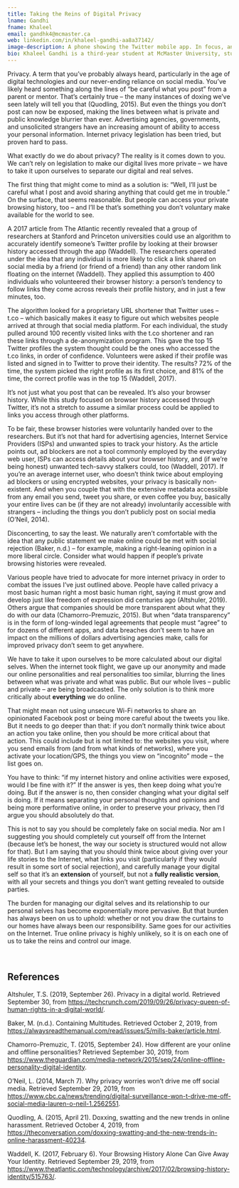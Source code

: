 ```yaml
---
title: Taking the Reins of Digital Privacy
lname: Gandhi
fname: Khaleel
email: gandhk4@mcmaster.ca
web: linkedin.com/in/khaleel-gandhi-aa8a37142/
image-description: A phone showing the Twitter mobile app. In focus, an article embedded in the timeline, reading &ldquo;what should you do over Reading Week in Hamilton?&rdquo;
bio: Khaleel Gandhi is a third-year student at McMaster University, studying theatre, film, and multimedia. His focus is on how untold stories can be shared through a combination of these media, while also developing new technical storytelling techniques along the way. Outside of his life, he enjoys spending time with friends, watching good TV, and eating the occasional fine cuisine.
---
```


Privacy. A term that you’ve probably always heard, particularly in the age of
digital technologies and our never-ending reliance on social media. You’ve
likely heard something along the lines of “be careful what you post” from a
parent or mentor. That’s certainly true – the many instances of doxing we’ve
seen lately will tell you that (Quodling, 2015). But even the things you don’t
post can now be exposed, making the lines between what is private and public
knowledge blurrier than ever. Advertising agencies, governments, and unsolicited
strangers have an increasing amount of ability to access your personal
information. Internet privacy legislation has been tried, but proven hard to
pass.

What exactly do we do about privacy? The reality is it comes down to you. We
can’t rely on legislation to make our digital lives more private – we have to
take it upon ourselves to separate our digital and real selves.

The first thing that might come to mind as a solution is: “Well, I’ll just be
careful what I post and avoid sharing anything that could get me in trouble.” On
the surface, that seems reasonable. But people can access your private browsing
history, too – and I’ll be that’s something you don’t voluntary make available
for the world to see.

A 2017 article from The Atlantic recently revealed that a group of researchers
at Stanford and Princeton universities could use an algorithm to accurately
identify someone’s Twitter profile by looking at their browser history accessed
through the app (Waddell). The researchers operated under the idea that any
individual is more likely to click a link shared on social media by a friend (or
friend of a friend) than any other random link floating on the internet
(Waddell). They applied this assumption to 400 individuals who volunteered their
browser history: a person’s tendency to follow links they come across reveals
their profile history, and in just a few minutes, too.

The algorithm looked for a proprietary URL shortener that Twitter uses – t.co –
which basically makes it easy to figure out which websites people arrived at
through that social media platform. For each individual, the study pulled around
100 recently visited links with the t.co shortener and ran these links through a
de-anonymization program. This gave the top 15 Twitter profiles the system
thought could be the ones who accessed the t.co links, in order of confidence.
Volunteers were asked if their profile was listed and signed in to Twitter to
prove their identity. The results? 72% of the time, the system picked the right
profile as its first choice, and 81% of the time, the correct profile was in the
top 15 (Waddell, 2017).

It’s not just what you post that can be revealed. It’s also your browser
history. While this study focused on browser history accessed through Twitter,
it’s not a stretch to assume a similar process could be applied to links you
access through other platforms.

To be fair, these browser histories were voluntarily handed over to the
researchers. But it’s not that hard for advertising agencies, Internet Service
Providers (ISPs) and unwanted spies to track your history. As the article points
out, ad blockers are not a tool commonly employed by the everyday web user, ISPs
can access details about your browser history, and (if we’re being honest)
unwanted tech-savvy stalkers could, too (Waddell, 2017). If you’re an average
internet user, who doesn’t think twice about employing ad blockers or using
encrypted websites, your privacy is basically non-existent. And when you couple
that with the extensive metadata accessible from any email you send, tweet you
share, or even coffee you buy, basically your entire lives can be (if they are
not already) involuntarily accessible with strangers – including the things you
don’t publicly post on social media (O’Neil, 2014).

Disconcerting, to say the least. We naturally aren’t comfortable with the idea
that any public statement we make online could be met with social rejection
(Baker, n.d.) – for example, making a right-leaning opinion in a more liberal
circle. Consider what would happen if people’s private browsing histories were
revealed.

Various people have tried to advocate for more internet privacy in order to
combat the issues I’ve just outlined above. People have called privacy a most
basic human right a most basic human right, saying it must grow and develop just
like freedom of expression did centuries ago (Altshuler, 2019). Others argue
that companies should be more transparent about what they do with our data
(Chamorro-Premuzic, 2015). But when “data transparency” is in the form of
long-winded legal agreements that people must “agree” to for dozens of different
apps, and data breaches don’t seem to have an impact on the millions of dollars
advertising agencies make, calls for improved privacy don’t seem to get
anywhere.

We have to take it upon ourselves to be more calculated about our digital
selves. When the internet took flight, we gave up our anonymity and made our
online personalities and real personalities too similar, blurring the lines
between what was private and what was public. But our whole lives – public and
private – are being broadcasted. The only solution is to think more critically
about **everything** we do online.

That might mean not using unsecure Wi-Fi networks to share an opinionated
Facebook post or being more careful about the tweets you like. But it needs to
go deeper than that: if you don’t normally think twice about an action you take
online, then you should be more critical about that action. This could include
but is not limited to: the websites you visit, where you send emails from (and
from what kinds of networks), where you activate your location/GPS, the things
you view on “incognito” mode – the list goes on.

You have to think: “if my internet history and online activities were exposed,
would I be fine with it?” If the answer is yes, then keep doing what you’re
doing. But if the answer is no, then consider changing what your digital self is
doing. If it means separating your personal thoughts and opinions and being more
performative online, in order to preserve your privacy, then I’d argue you
should absolutely do that.

This is not to say you should be completely fake on social media. Nor am I
suggesting you should completely cut yourself off from the Internet (because
let’s be honest, the way our society is structured would not allow for that).
But I am saying that you should think twice about giving over your life stories
to the Internet, what links you visit (particularly if they would result in some
sort of social rejection), and carefully manage your digital self so that it’s
an **extension** of yourself, but not a **fully realistic version**, with all
your secrets and things you don’t want getting revealed to outside parties.

The burden for managing our digital selves and its relationship to our personal
selves has become exponentially more pervasive. But that burden has always been
on us to uphold: whether or not you draw the curtains to our homes have always
been our responsibility. Same goes for our activities on the Internet. True
online privacy is highly unlikely, so it is on each one of us to take the reins
and control our image.

 

References
----------

Altshuler, T.S. (2019, September 26). Privacy in a digital world. Retrieved
September 30,   from
https://techcrunch.com/2019/09/26/privacy-queen-of-human-rights-in-a-digital-world/.

Baker, M. (n.d.). Containing Multitudes. Retrieved October 2, 2019, from
https://alwaysreadthemanual.com/read/issues/5/mills-baker/article.html.

Chamorro-Premuzic, T. (2015, September 24). How different are your online and
offline personalities? Retrieved September 30, 2019, from
https://www.theguardian.com/media-network/2015/sep/24/online-offline-personality-digital-identity.

O’Neil, L. (2014, March 7). Why privacy worries won’t drive me off social media.
Retrieved September 29, 2019, from
https://www.cbc.ca/news/trending/digital-surveillance-won-t-drive-me-off-social-media-lauren-o-neil-1.2562551.

Quodling, A. (2015, April 21). Doxxing, swatting and the new trends in online
harassment. Retrieved October 4, 2019, from
https://theconversation.com/doxxing-swatting-and-the-new-trends-in-online-harassment-40234.

Waddell, K. (2017, February 6). Your Browsing History Alone Can Give Away Your
Identity. Retrieved September 29, 2019, from
https://www.theatlantic.com/technology/archive/2017/02/browsing-history-identity/515763/.
